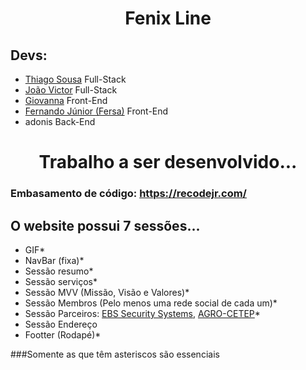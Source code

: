 <h1 align=center>Fenix Line</h1>

## Devs:

- [Thiago Sousa](https://github.com/ThiagoSousa81) Full-Stack
- [João Victor](https://github.com/joaovictorsantanacavalcante/) Full-Stack
- [Giovanna](https://github.com/gio3git) Front-End
- [Fernando Júnior (Fersa)](https://github.com/aglomera) Front-End
- adonis Back-End

<h1 align=center>Trabalho a ser desenvolvido...</h1>

<h3>Embasamento de código: <a href="https://recodejr.com/">https://recodejr.com/</a></h3>

<h2>O website possui 7 sessões...</h2>

- GIF*
- NavBar (fixa)*
- Sessão resumo*
- Sessão serviços*
- Sessão MVV (Missão, Visão e Valores)*
- Sessão Membros (Pelo menos uma rede social de cada um)*
- Sessão Parceiros: [EBS Security Systems](https://ebs-systems.epizy.com/), [AGRO-CETEP](https://agrocetep.wordpress.com/)*
- Sessão Endereço
- Footter (Rodapé)*

###Somente as que têm asteriscos são essenciais
